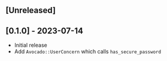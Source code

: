 ## [Unreleased]

## [0.1.0] - 2023-07-14

- Initial release
- Add `Avocado::UserConcern` which calls `has_secure_password`
